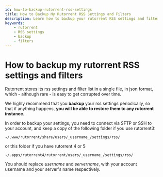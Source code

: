 ```yaml
---
id: how-to-backup-rutorrent-rss-settings
title: How to Backup My Rutorrent RSS Settings and Filters
description: Learn how to backup your rutorrent RSS settings and filters to prevent data loss and ensure easy restoration.
keywords:
    - rutorrent
    - RSS settings
    - backup
    - filters
---
```


# How to backup my rutorrent RSS settings and filters

Rutorrent stores its rss settings and filter list in a single file, in json format, which - although rare - is easy to get corrupted over time.

We highly recommend that you **backup** your rss settings periodically, so that if anything happens, **you will be able to restore them to any rutorrent instance**.

In order to backup your settings, you need to connect via SFTP or SSH to your account, and keep a copy of the following folder if you use rutorrent3:

```~/.www/rutorrent/share/users/_username_/settings/rss/```

or this folder if you have rutorrent 4 or 5

```~/.apps/rutorrent4/rutorrent/users/_username_/settings/rss/```

You should replace _username_ and _servername_, with your account username and your server's name respectively.